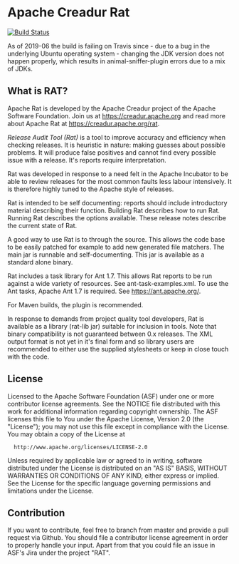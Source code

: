 # Apache Creadur Rat

[![Build Status](https://api.travis-ci.org/apache/creadur-rat.svg?branch=trunk)](https://travis-ci.org/apache/creadur-rat)

As of 2019-06 the build is failing on Travis since - due to a bug in the underlying Ubuntu operating system - changing the JDK version does not happen properly, which results in animal-sniffer-plugin errors due to a mix of JDKs.


## What is RAT?

Apache Rat is developed by the Apache Creadur project of the Apache Software
Foundation. Join us at https://creadur.apache.org and read more about Apache Rat
at https://creadur.apache.org/rat.

*Release Audit Tool (Rat)* is a tool to improve accuracy and efficiency when checking
releases. It is heuristic in nature: making guesses about possible problems. It
will produce false positives and cannot find every possible issue with a release.
It's reports require interpretation.

Rat was developed in response to a need felt in the Apache Incubator to be able to
review releases for the most common faults less labour intensively. It is therefore
highly tuned to the Apache style of releases.

Rat is intended to be self documenting: reports should include introductory material
describing their function. Building Rat describes how to run Rat. Running Rat
describes the options available. These release notes describe the current state of
Rat.

A good way to use Rat is to through the source. This allows the code base to be
easily patched for example to add new generated file matchers. The main jar is
runnable and self-documenting. This jar is available as a standard alone binary.

Rat includes a task library for Ant 1.7. This allows Rat reports to be run against
a wide variety of resources. See ant-task-examples.xml. To use the Ant tasks,
Apache Ant 1.7 is required. See https://ant.apache.org/.

For Maven builds, the plugin is recommended.

In response to demands from project quality tool developers, Rat is available as a
library (rat-lib jar) suitable for inclusion in tools. Note that binary compatibility
is not guaranteed between 0.x releases. The XML output format is not yet in it's
final form and so library users are recommended to either use the supplied
stylesheets or keep in close touch with the code.

## License

  Licensed to the Apache Software Foundation (ASF) under one or more
  contributor license agreements.  See the NOTICE file distributed with
  this work for additional information regarding copyright ownership.
  The ASF licenses this file to You under the Apache License, Version 2.0
  (the "License"); you may not use this file except in compliance with
  the License.  You may obtain a copy of the License at

      http://www.apache.org/licenses/LICENSE-2.0

  Unless required by applicable law or agreed to in writing, software
  distributed under the License is distributed on an "AS IS" BASIS,
  WITHOUT WARRANTIES OR CONDITIONS OF ANY KIND, either express or implied.
  See the License for the specific language governing permissions and
  limitations under the License.

## Contribution

If you want to contribute, feel free to branch from master and provide a pull request via Github.
You should file a contributor license agreement in order to properly handle your input.
Apart from that you could file an issue in ASF's Jira under the project "RAT".
